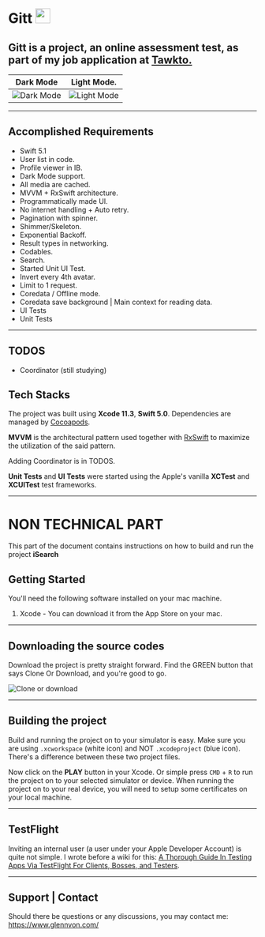   



# Gitt <img src="https://i.imgur.com/LwN6axb.png" width="30" height="30">

  
****Gitt**** is a project, an online assessment test, as part of my job application at [Tawkto.](https://www.tawk.to/)
---


Dark Mode                  |  Light Mode.
:-------------------------:|:-------------------------:
![Dark Mode](https://media.giphy.com/media/Kxi7nVisCSGX6uw9m5/giphy.gif)  | ![Light Mode](https://media.giphy.com/media/lRjy0syqLX5OunG9nD/giphy.gif)

---
## Accomplished Requirements
- Swift 5.1
- User list in code.
- Profile viewer in IB.
- Dark Mode support.
- All media are cached.
- MVVM + RxSwift architecture.
- Programmatically made UI.
- No internet handling + Auto retry.
- Pagination with spinner.
- Shimmer/Skeleton.
- Exponential Backoff.
- Result types in networking.
- Codables.
- Search.
- Started Unit UI Test.
- Invert every 4th avatar.
- Limit to 1 request.
- Coredata / Offline mode.
- Coredata save background | Main context for reading data.
- UI Tests
- Unit Tests

---

## TODOS
- Coordinator (still studying)

## Tech Stacks

The project was built using **Xcode 11.3**, **Swift 5.0**. 
Dependencies are managed by [Cocoapods](https://cocoapods.org/).

**MVVM** is the architectural pattern used together with [RxSwift](https://github.com/ReactiveX/RxSwift) to maximize the utilization of the said pattern.

Adding Coordinator is in TODOS.

**Unit Tests** and **UI Tests** were started using the Apple's vanilla **XCTest** and **XCUITest** test frameworks.

---
# NON TECHNICAL PART
This part of the document contains instructions on how to build and run the project **iSearch**

## Getting Started

You'll need the following software installed on your mac machine.

1. Xcode - You can download it from the App Store on your mac.

---

## Downloading the source codes

Download the project is pretty straight forward. Find the GREEN button that says Clone Or Download, and you're good to go.

![Clone or download](https://i.imgur.com/CZNfTCu.png)

---

## Building the project

Build and running the project on to your simulator is easy. Make sure you are using `.xcworkspace` (white icon) and NOT `.xcodeproject` (blue icon). 
There's a difference between these two project files.

Now click on the **PLAY** button in your Xcode. Or simple press `CMD` + `R` to run the project on to your selected simulator or device. When running the project on to your real device, you will need to setup some certificates on your local machine.

---

## TestFlight

Inviting an internal user (a user under your Apple Developer Account) is quite not simple. I wrote before a wiki for this:
[A Thorough Guide In Testing Apps Via TestFlight For Clients, Bosses, and Testers](https://github.com/glennposadas/TestFlight-Guide/wiki/A-Thorough-Guide-In-Testing-Apps-Via-TestFlight---For-Clients,-Bosses,-and-Testers).

---
## Support | Contact

Should there be questions or any discussions, you may contact me: https://www.glennvon.com/
